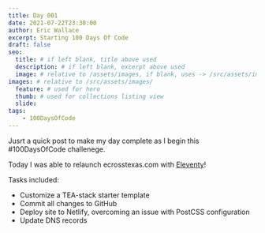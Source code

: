 ```yaml
---
title: Day 001
date: 2021-07-22T23:30:00
author: Eric Wallace
excerpt: Starting 100 Days Of Code
draft: false
seo:
  title: # if left blank, title above used
  description: # if left blank, excerpt above used
  image: # relative to /assets/images, if blank, uses -> /src/assets/images/meta/default.png
images: # relative to /src/assets/images/
  feature: # used for hero
  thumb: # used for collections listing view
  slide:
tags:
    - 100DaysOfCode
---
```


Jusrt a quick post to make my day complete as I begin this #100DaysOfCode challenege.

Today I was able to relaunch ecrosstexas.com with [Eleventy](https://www.11ty.dev)!

Tasks included:

- Customize a TEA-stack starter template
- Commit all changes to GitHub
- Deploy site to Netlify, overcoming an issue with PostCSS configuration
- Update DNS records
